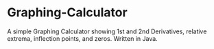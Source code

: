 Graphing-Calculator
===================

A simple Graphing Calculator showing 1st and 2nd Derivatives, relative extrema, inflection points, and zeros. Written in Java.
